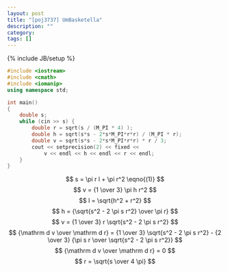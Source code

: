 ```yaml
---
layout: post
title: "[poj3737] UmBasketella"
description: ""
category: 
tags: []
---
```

{% include JB/setup %}

```cpp
#include <iostream>
#include <cmath>
#include <iomanip>
using namespace std;

int main()
{
	double s;
	while (cin >> s) {
		double r = sqrt(s / (M_PI * 4) );
		double h = sqrt(s*s - 2*s*M_PI*r*r) / (M_PI * r);
		double v = sqrt(s*s - 2*s*M_PI*r*r) * r / 3;
		cout << setprecision(2) << fixed <<
			v << endl << h << endl << r << endl;
	}
}
```


$$ s = \pi r l + \pi  r^2 \eqno{(1)} $$
$$ v = {1 \over 3} \pi h r^2 $$
$$ l = \sqrt{h^2 + r^2} $$
$$ h = {\sqrt{s^2 - 2 \pi s r^2} \over \pi r} $$
$$ v = {1 \over 3} r \sqrt{s^2 - 2 \pi s r^2} $$
$$ {\mathrm d v \over \mathrm d r}  = {1 \over 3} \sqrt{s^2 - 2 \pi s r^2} - {2 \over 3} {\pi s r \over \sqrt{s^2 - 2 \pi s r^2}} $$
$$ {\mathrm d v \over \mathrm d r}  = 0 $$
$$ r = \sqrt{s \over 4 \pi} $$

<!--
l, h, r
s = pi r l + pi * r^2; ...1
v = 1/3 * pi r^2 h  ...2

l = sqrt(h^2 + r^2)  ...3
3 -> 1
h = sqrt(s^2 - 2 s pi r^2)/(pi r) ...4
h -> 2
v = 1/3 * r * sqrt(s^2 - 2 pi s r^2)
v' = 
由 v' = 0
r = sqrt(s/(4 pi))
-->
